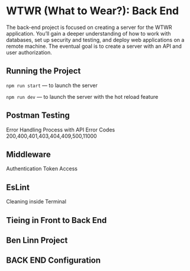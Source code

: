 # WTWR (What to Wear?): Back End

The back-end project is focused on creating a server for the WTWR application. You’ll gain a deeper understanding of how to work with databases, set up security and testing, and deploy web applications on a remote machine. The eventual goal is to create a server with an API and user authorization.

## Running the Project

`npm run start` — to launch the server

`npm run dev` — to launch the server with the hot reload feature

## Postman Testing

Error Handling Process with API
Error Codes 200,400,401,403,404,409,500,11000

## Middleware

Authentication
Token Access

## EsLint

Cleaning inside Terminal

## Tieing in Front to Back End

## Ben Linn Project

## BACK END Configuration

